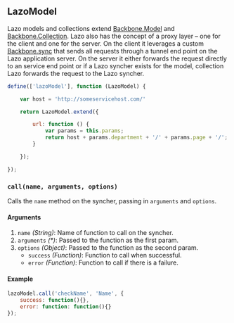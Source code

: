 ## LazoModel

Lazo models and collections extend [Backbone.Model](http://backbonejs.org/#Model) and
[Backbone.Collection](http://backbonejs.org/#Collection). Lazo also has the concept of a proxy
layer – one for the client and one for the server. On the client it leverages a custom
[Backbone.sync](http://backbonejs.org/#Sync) that sends all requests through a tunnel end
point on the Lazo application server. On the server it either forwards the request directly
to an service end point or if a Lazo syncher exists for the model, collection Lazo forwards
the request to the Lazo syncher.


```js
define(['lazoModel'], function (LazoModel) {

    var host = 'http://someservicehost.com/'

    return LazoModel.extend({

        url: function () {
            var params = this.params;
            return host + params.department + '/' + params.page + '/';
        }

    });

});
```


### `call(name, arguments, options)`

Calls the `name` method on the syncher, passing in `arguments` and `options`.

#### Arguments
1. `name` *(String)*: Name of function to call on the syncher.
1. `arguments` *(&#42;)*: Passed to the function as the first param.
1. `options` *(Object)*: Passed to the function as the second param.
    - `success` *(Function)*: Function to call when successful.
    - `error` *(Function)*: Function to call if there is a failure.

#### Example
```js
lazoModel.call('checkName', 'Name', {
    success: function(){},
    error: function: function(){}
});
```
